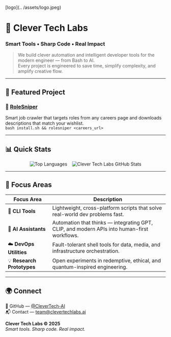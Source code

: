 <!-- .github/profile/README.md -->

[logo](..
/assets/logo.jpeg)


# 🧠 Clever Tech Labs  
### Smart Tools • Sharp Code • Real Impact

> We build clever automation and intelligent developer tools for the modern engineer — from Bash to AI.  
> Every project is engineered to save time, simplify complexity, and amplify creative flow.

---

## 🚀 Featured Project
### 🎯 [RoleSniper](https://github.com/CleverTech-AI/RoleSniper)  
Smart job crawler that targets roles from any careers page and downloads descriptions that match your wishlist.  
`bash install.sh && rolesniper <careers_url>`

---

## 📊 Quick Stats

<p align="center">
  <img src="https://github-readme-stats.vercel.app/api/top-langs/?username=CleverTech-AI&layout=compact&hide=html,css" alt="Top Languages" />
  &nbsp;&nbsp;
  <img src="https://github-readme-stats.vercel.app/api?username=CleverTech-AI&show_icons=true&count_private=true&theme=dark" alt="Clever Tech Labs GitHub Stats" />
</p>

---

## 🔧 Focus Areas

| Focus Area | Description |
|-------------|-------------|
| 🧩 **CLI Tools** | Lightweight, cross-platform scripts that solve real-world dev problems fast. |
| 🤖 **AI Assistants** | Automation that thinks — integrating GPT, CLIP, and modern APIs into human-first workflows. |
| ☁️ **DevOps Utilities** | Fault-tolerant shell tools for data, media, and infrastructure orchestration. |
| 💡 **Research Prototypes** | Open experiments in redemptive, ethical, and quantum-inspired engineering. |

---

## 🌍 Connect
🐙 GitHub — [@CleverTech-AI](https://github.com/CleverTech-AI)  
📬 Contact — team@clevertechlabs.ai

**Clever Tech Labs © 2025**  
*Smart tools. Sharp code. Real impact.*
